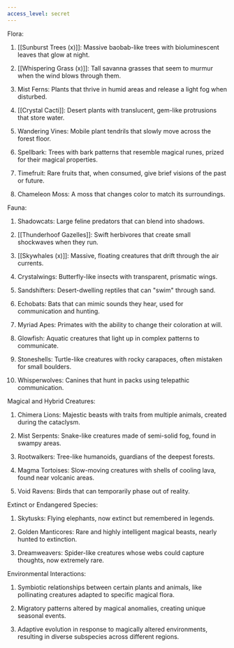 ```yaml
---
access_level: secret
---
```


Flora:

1. [[Sunburst Trees (x)]]: Massive baobab-like trees with bioluminescent leaves that glow at night.

2. [[Whispering Grass (x)]]: Tall savanna grasses that seem to murmur when the wind blows through them.

3. Mist Ferns: Plants that thrive in humid areas and release a light fog when disturbed.

4. [[Crystal Cacti]]: Desert plants with translucent, gem-like protrusions that store water.

5. Wandering Vines: Mobile plant tendrils that slowly move across the forest floor.

6. Spellbark: Trees with bark patterns that resemble magical runes, prized for their magical properties.

7. Timefruit: Rare fruits that, when consumed, give brief visions of the past or future.

8. Chameleon Moss: A moss that changes color to match its surroundings.

Fauna:

1. Shadowcats: Large feline predators that can blend into shadows.

2. [[Thunderhoof Gazelles]]: Swift herbivores that create small shockwaves when they run.

3. [[Skywhales (x)]]: Massive, floating creatures that drift through the air currents.

4. Crystalwings: Butterfly-like insects with transparent, prismatic wings.

5. Sandshifters: Desert-dwelling reptiles that can "swim" through sand.

6. Echobats: Bats that can mimic sounds they hear, used for communication and hunting.

7. Myriad Apes: Primates with the ability to change their coloration at will.

8. Glowfish: Aquatic creatures that light up in complex patterns to communicate.

9. Stoneshells: Turtle-like creatures with rocky carapaces, often mistaken for small boulders.

10. Whisperwolves: Canines that hunt in packs using telepathic communication.

Magical and Hybrid Creatures:

1. Chimera Lions: Majestic beasts with traits from multiple animals, created during the cataclysm.

2. Mist Serpents: Snake-like creatures made of semi-solid fog, found in swampy areas.

3. Rootwalkers: Tree-like humanoids, guardians of the deepest forests.

4. Magma Tortoises: Slow-moving creatures with shells of cooling lava, found near volcanic areas.

5. Void Ravens: Birds that can temporarily phase out of reality.

Extinct or Endangered Species:

1. Skytusks: Flying elephants, now extinct but remembered in legends.

2. Golden Manticores: Rare and highly intelligent magical beasts, nearly hunted to extinction.

3. Dreamweavers: Spider-like creatures whose webs could capture thoughts, now extremely rare.

Environmental Interactions:

1. Symbiotic relationships between certain plants and animals, like pollinating creatures adapted to specific magical flora.

2. Migratory patterns altered by magical anomalies, creating unique seasonal events.

3. Adaptive evolution in response to magically altered environments, resulting in diverse subspecies across different regions.